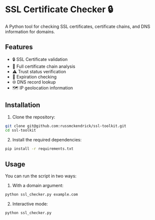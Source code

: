 # SSL Certificate Checker 🔒

A Python tool for checking SSL certificates, certificate chains, and DNS information for domains.

## Features

- 🔒 SSL Certificate validation
- 🔗 Full certificate chain analysis
- ⚠️ Trust status verification
- 📅 Expiration checking
- 🌐 DNS record lookup
- 🗺️ IP geolocation information

## Installation

1. Clone the repository:
```bash
git clone git@github.com:russmckendrick/ssl-toolkit.git
cd ssl-toolkit
```

2. Install the required dependencies:
```bash
pip install -r requirements.txt
```

## Usage

You can run the script in two ways:

1. With a domain argument:
```bash
python ssl_checker.py example.com
```

2. Interactive mode:
```bash
python ssl_checker.py
```
